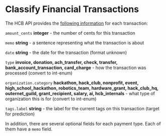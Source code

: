 # Classify Financial Transactions

The HCB API provides the [following information](https://hcb.hackclub.com/docs/api/v3/schemas/Transaction) for each transaction:

`amount_cents` **integer** - the number of cents for this transaction

`memo` **string** - a sentence representing what the transaction is about

`date` **string** - the date for the transaction (format unknown)

`type` **invoice, donation, ach_transfer, check, transfer, bank_account_transaction, card_charge** - how the transaction was processed (convert to int-enum)

`organization.category` **hackathon, hack_club, nonprofit, event, high_school_hackathon, robotics_team, hardware_grant, hack_club_hq, outernet_guild, grant_recipient, salary, ai, hcb_internals** - what type of organization this is for (convert to int-enum)

`tags.label` **string** - the label for the current tags on this transaction (target for prediction)

In addition, there are several optional fields for each payment type. Each of them have a `memo` field.
